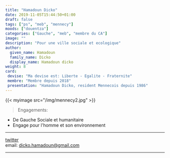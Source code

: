 ```yaml
---
title: "Hamadoun Dicko"
date: 2019-11-05T15:44:50+01:00
draft: false
tags: ["ps", "meb", "mennecy"]
moods: ["douentza"]
categories: ["Gauche", "meb", "membre du CA"]
image: ""
description: "Pour une ville sociale et ecologique"
author:
  given_name: Hamadoun
  family_name: Dicko
  display_name: Hamadoun dicko
weight: 8
card:
 devise: "Ma devise est: Liberte - Egalite - Fraternite"
 membre: "Membre depuis 2018"
 presentation: "Hamadoun Dicko, resident Mennecois depuis 1986"
---
```


{{< myimage src="/img/mennecy2.jpg" >}}

> Engagements:
* De Gauche Sociale et humanitaire 
* Engage pour l'homme et son environnement
***



[twitter](https://www.twitter.com/@HamadounDicko) <br>
email: dicko.hamadoun@gmail.com
***
